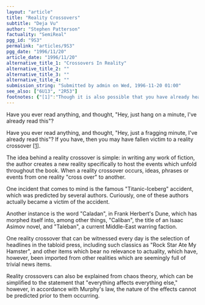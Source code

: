 ```yaml
---
layout: "article"
title: "Reality Crossovers"
subtitle: "Deja Vu"
author: "Stephen Patterson"
factuality: "SemiReal"
pgg_id: "9S3"
permalink: "articles/9S3"
pgg_date: "1996/11/20"
article_date: "1996/11/20"
alternative_title_1: "Crossovers In Reality"
alternative_title_2: ""
alternative_title_3: ""
alternative_title_4: ""
submission_string: "Submitted by admin on Wed, 1996-11-20 01:00"
see_also: ["6U13", "2R53"]
footnotes: {"[1]":"Though it is also possible that you have already heard it."}
---
```

<div>
<p>Have you ever read anything, and thought, "Hey, just hang on a minute, I've already read this"?</p>
<p>Have you ever read anything, and thought, "Hey, just a fragging minute, I've already read this"? If you have, then you may have fallen victim to a reality crossover <a href="#footnotes.1" class="footnote-link">[1]</a>.</p>
<p>The idea behind a reality crossover is simple: in writing any work of fiction, the author creates a new reality specifically to host the events which unfold throughout the book. When a reality crossover occurs, ideas, phrases or events from one reality "cross over" to another.</p>
<p>One incident that comes to mind is the famous "Titanic-Iceberg" accident, which was predicted by several authors. Curiously, one of these authors actually became a victim of the accident.</p>
<p>Another instance is the word "Caladan", in Frank Herbert's Dune, which has morphed itself into, among other things, "Caliban", the title of an Isaac Asimov novel, and "Taleban", a current Middle-East warring faction.</p>
<p>One reality crossover that can be witnessed every day is the selection of headlines in the tabloid press, including such classics as "Rock Star Ate My Hamster", and other items which bear no relevance to actuality, which have, however, been imported from other realities which are seemingly full of trivial news items.</p>
<p>Reality crossovers can also be explained from chaos theory, which can be simplified to the statement that "everything affects everything else," however, in accordance with Murphy's law, the nature of the effects cannot be predicted prior to them occurring.</p>
</div>
